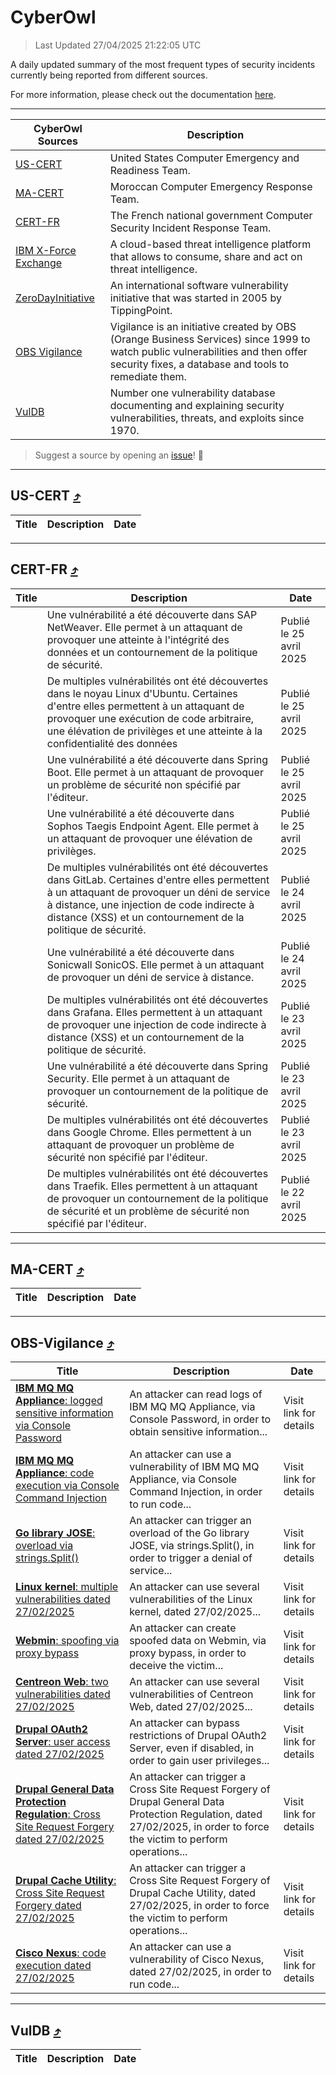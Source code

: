 
 <div id='top'></div>

# CyberOwl

 > Last Updated 27/04/2025 21:22:05 UTC
 
 A daily updated summary of the most frequent types of security incidents currently being reported from different sources.
 
 For more information, please check out the documentation [here](./docs/README.md).
 
 ---
 |CyberOwl Sources|Description|
 |---|---|
 |[US-CERT](#us-cert-arrow_heading_up)|United States Computer Emergency and Readiness Team.|
 |[MA-CERT](#ma-cert-arrow_heading_up)|Moroccan Computer Emergency Response Team.|
 |[CERT-FR](#cert-fr-arrow_heading_up)|The French national government Computer Security Incident Response Team.|
 |[IBM X-Force Exchange](#ibmcloud-arrow_heading_up)|A cloud-based threat intelligence platform that allows to consume, share and act on threat intelligence.|
 |[ZeroDayInitiative](#zerodayinitiative-arrow_heading_up)|An international software vulnerability initiative that was started in 2005 by TippingPoint.|
 |[OBS Vigilance](#obs-vigilance-arrow_heading_up)|Vigilance is an initiative created by OBS (Orange Business Services) since 1999 to watch public vulnerabilities and then offer security fixes, a database and tools to remediate them.|
 |[VulDB](#vuldb-arrow_heading_up)|Number one vulnerability database documenting and explaining security vulnerabilities, threats, and exploits since 1970.|
 
 > Suggest a source by opening an [issue](https://github.com/karimhabush/cyberowl/issues)! :raised_hands:
 ---

## US-CERT [:arrow_heading_up:](#cyberowl)

 |Title|Description|Date|
 |---|---|---|
 
 ---

## CERT-FR [:arrow_heading_up:](#cyberowl)

 |Title|Description|Date|
 |---|---|---|
 |[](https://www.cert.ssi.gouv.fr/avis/CERTFR-2025-AVI-0350/)|Une vulnérabilité a été découverte dans SAP NetWeaver. Elle permet à un attaquant de provoquer une atteinte à l'intégrité des données et un contournement de la politique de sécurité.|Publié le 25 avril 2025|
 |[](https://www.cert.ssi.gouv.fr/avis/CERTFR-2025-AVI-0349/)|De multiples vulnérabilités ont été découvertes dans le noyau Linux d'Ubuntu. Certaines d'entre elles permettent à un attaquant de provoquer une exécution de code arbitraire, une élévation de privilèges et une atteinte à la confidentialité des données|Publié le 25 avril 2025|
 |[](https://www.cert.ssi.gouv.fr/avis/CERTFR-2025-AVI-0348/)|Une vulnérabilité a été découverte dans Spring Boot. Elle permet à un attaquant de provoquer un problème de sécurité non spécifié par l'éditeur.|Publié le 25 avril 2025|
 |[](https://www.cert.ssi.gouv.fr/avis/CERTFR-2025-AVI-0347/)|Une vulnérabilité a été découverte dans Sophos Taegis Endpoint Agent. Elle permet à un attaquant de provoquer une élévation de privilèges.|Publié le 25 avril 2025|
 |[](https://www.cert.ssi.gouv.fr/avis/CERTFR-2025-AVI-0346/)|De multiples vulnérabilités ont été découvertes dans GitLab. Certaines d'entre elles permettent à un attaquant de provoquer un déni de service à distance, une injection de code indirecte à distance (XSS) et un contournement de la politique de sécurité.|Publié le 24 avril 2025|
 |[](https://www.cert.ssi.gouv.fr/avis/CERTFR-2025-AVI-0345/)|Une vulnérabilité a été découverte dans Sonicwall SonicOS. Elle permet à un attaquant de provoquer un déni de service à distance.|Publié le 24 avril 2025|
 |[](https://www.cert.ssi.gouv.fr/avis/CERTFR-2025-AVI-0344/)|De multiples vulnérabilités ont été découvertes dans Grafana. Elles permettent à un attaquant de provoquer une injection de code indirecte à distance (XSS) et un contournement de la politique de sécurité.|Publié le 23 avril 2025|
 |[](https://www.cert.ssi.gouv.fr/avis/CERTFR-2025-AVI-0343/)|Une vulnérabilité a été découverte dans Spring Security. Elle permet à un attaquant de provoquer un contournement de la politique de sécurité.|Publié le 23 avril 2025|
 |[](https://www.cert.ssi.gouv.fr/avis/CERTFR-2025-AVI-0342/)|De multiples vulnérabilités ont été découvertes dans Google Chrome. Elles permettent à un attaquant de provoquer un problème de sécurité non spécifié par l'éditeur.|Publié le 23 avril 2025|
 |[](https://www.cert.ssi.gouv.fr/avis/CERTFR-2025-AVI-0341/)|De multiples vulnérabilités ont été découvertes dans Traefik. Elles permettent à un attaquant de provoquer un contournement de la politique de sécurité et un problème de sécurité non spécifié par l'éditeur.|Publié le 22 avril 2025|
 
 ---

## MA-CERT [:arrow_heading_up:](#cyberowl)

 |Title|Description|Date|
 |---|---|---|
 
 ---

## OBS-Vigilance [:arrow_heading_up:](#cyberowl)

 |Title|Description|Date|
 |---|---|---|
 |[<a href="https://vigilance.fr/vulnerability/IBM-MQ-MQ-Appliance-logged-sensitive-information-via-Console-Password-46479" class="noirorange"><b>IBM MQ  MQ Appliance</b>: logged sensitive information via Console Password</a>](https://vigilance.fr/vulnerability/IBM-MQ-MQ-Appliance-logged-sensitive-information-via-Console-Password-46479)|An attacker can read logs of IBM MQ  MQ Appliance, via Console Password, in order to obtain sensitive information...|Visit link for details|
 |[<a href="https://vigilance.fr/vulnerability/IBM-MQ-MQ-Appliance-code-execution-via-Console-Command-Injection-46478" class="noirorange"><b>IBM MQ  MQ Appliance</b>: code execution via Console Command Injection</a>](https://vigilance.fr/vulnerability/IBM-MQ-MQ-Appliance-code-execution-via-Console-Command-Injection-46478)|An attacker can use a vulnerability of IBM MQ  MQ Appliance, via Console Command Injection, in order to run code...|Visit link for details|
 |[<a href="https://vigilance.fr/vulnerability/Go-library-JOSE-overload-via-strings-Split-46475" class="noirorange"><b>Go library JOSE</b>: overload via strings.Split()</a>](https://vigilance.fr/vulnerability/Go-library-JOSE-overload-via-strings-Split-46475)|An attacker can trigger an overload of the Go library JOSE, via strings.Split(), in order to trigger a denial of service...|Visit link for details|
 |[<a href="https://vigilance.fr/vulnerability/Linux-kernel-multiple-vulnerabilities-dated-27-02-2025-46474" class="noirorange"><b>Linux kernel</b>: multiple vulnerabilities dated 27/02/2025</a>](https://vigilance.fr/vulnerability/Linux-kernel-multiple-vulnerabilities-dated-27-02-2025-46474)|An attacker can use several vulnerabilities of the Linux kernel, dated 27/02/2025...|Visit link for details|
 |[<a href="https://vigilance.fr/vulnerability/Webmin-spoofing-via-proxy-bypass-46473" class="noirorange"><b>Webmin</b>: spoofing via proxy bypass</a>](https://vigilance.fr/vulnerability/Webmin-spoofing-via-proxy-bypass-46473)|An attacker can create spoofed data on Webmin, via proxy bypass, in order to deceive the victim...|Visit link for details|
 |[<a href="https://vigilance.fr/vulnerability/Centreon-Web-two-vulnerabilities-dated-27-02-2025-46472" class="noirorange"><b>Centreon Web</b>: two vulnerabilities dated 27/02/2025</a>](https://vigilance.fr/vulnerability/Centreon-Web-two-vulnerabilities-dated-27-02-2025-46472)|An attacker can use several vulnerabilities of Centreon Web, dated 27/02/2025...|Visit link for details|
 |[<a href="https://vigilance.fr/vulnerability/Drupal-OAuth2-Server-user-access-dated-27-02-2025-46465" class="noirorange"><b>Drupal OAuth2 Server</b>: user access dated 27/02/2025</a>](https://vigilance.fr/vulnerability/Drupal-OAuth2-Server-user-access-dated-27-02-2025-46465)|An attacker can bypass restrictions of Drupal OAuth2 Server, even if disabled, in order to gain user privileges...|Visit link for details|
 |[<a href="https://vigilance.fr/vulnerability/Drupal-General-Data-Protection-Regulation-Cross-Site-Request-Forgery-dated-27-02-2025-46464" class="noirorange"><b>Drupal General Data Protection Regulation</b>: Cross Site Request Forgery dated 27/02/2025</a>](https://vigilance.fr/vulnerability/Drupal-General-Data-Protection-Regulation-Cross-Site-Request-Forgery-dated-27-02-2025-46464)|An attacker can trigger a Cross Site Request Forgery of Drupal General Data Protection Regulation, dated 27/02/2025, in order to force the victim to perform operations...|Visit link for details|
 |[<a href="https://vigilance.fr/vulnerability/Drupal-Cache-Utility-Cross-Site-Request-Forgery-dated-27-02-2025-46463" class="noirorange"><b>Drupal Cache Utility</b>: Cross Site Request Forgery dated 27/02/2025</a>](https://vigilance.fr/vulnerability/Drupal-Cache-Utility-Cross-Site-Request-Forgery-dated-27-02-2025-46463)|An attacker can trigger a Cross Site Request Forgery of Drupal Cache Utility, dated 27/02/2025, in order to force the victim to perform operations...|Visit link for details|
 |[<a href="https://vigilance.fr/vulnerability/Cisco-Nexus-code-execution-dated-27-02-2025-46462" class="noirorange"><b>Cisco Nexus</b>: code execution dated 27/02/2025</a>](https://vigilance.fr/vulnerability/Cisco-Nexus-code-execution-dated-27-02-2025-46462)|An attacker can use a vulnerability of Cisco Nexus, dated 27/02/2025, in order to run code...|Visit link for details|
 
 ---

## VulDB [:arrow_heading_up:](#cyberowl)

 |Title|Description|Date|
 |---|---|---|
 